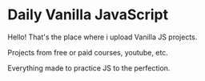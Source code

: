 # Daily Vanilla JavaScript

Hello! That's the place where i upload Vanilla JS projects.

Projects from free or paid courses, youtube, etc.

Everything made to practice JS to the perfection.
